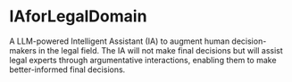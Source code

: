 # IAforLegalDomain
 A LLM-powered Intelligent Assistant (IA) to augment human decision-makers in the  legal field. The IA will not make final decisions but will assist legal experts through  argumentative interactions, enabling them to make better-informed final decisions. 
